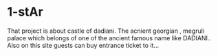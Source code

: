 # 1-stAr
That project is about castle of dadiani. The acnient georgian , megruli palace which belongs of  one of the ancient famous name like DADIANI..  Also on this site guests can buy entrance ticket to it...
